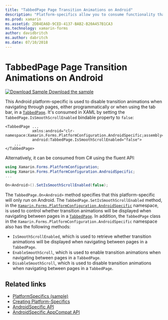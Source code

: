 ```yaml
---
title: "TabbedPage Page Transition Animations on Android"
description: "Platform-specifics allow you to consume functionality that's only available on a specific platform, without implementing custom renderers or effects. This article explains how to consume the Android platform-specific that disables transition animations when navigating through pages in a TabbedPage."
ms.prod: xamarin
ms.assetid: 2DB4EA6D-9CED-4137-BAB2-B20A457B1CA3
ms.technology: xamarin-forms
author: davidbritch
ms.author: dabritch
ms.date: 07/10/2018
---
```


# TabbedPage Page Transition Animations on Android

[![Download Sample](~/media/shared/download.png) Download the sample](https://docs.microsoft.com/samples/xamarin/xamarin-forms-samples/userinterface-platformspecifics)

This Android platform-specific is used to disable transition animations when navigating through pages, either programmatically or when using the tab bar, in a [`TabbedPage`](xref:Xamarin.Forms.TabbedPage). It's consumed in XAML by setting the `TabbedPage.IsSmoothScrollEnabled` bindable property to `false`:

```xaml
<TabbedPage ...
            xmlns:android="clr-namespace:Xamarin.Forms.PlatformConfiguration.AndroidSpecific;assembly=Xamarin.Forms.Core"
            android:TabbedPage.IsSmoothScrollEnabled="false">
    ...
</TabbedPage>
```

Alternatively, it can be consumed from C# using the fluent API:

```csharp
using Xamarin.Forms.PlatformConfiguration;
using Xamarin.Forms.PlatformConfiguration.AndroidSpecific;
...

On<Android>().SetIsSmoothScrollEnabled(false);
```

The `TabbedPage.On<Android>` method specifies that this platform-specific will only run on Android. The `TabbedPage.SetIsSmoothScrollEnabled` method, in the [`Xamarin.Forms.PlatformConfiguration.AndroidSpecific`](xref:Xamarin.Forms.PlatformConfiguration.AndroidSpecific) namespace, is used to control whether transition animations will be displayed when navigating between pages in a [`TabbedPage`](xref:Xamarin.Forms.TabbedPage). In addition, the `TabbedPage` class in the `Xamarin.Forms.PlatformConfiguration.AndroidSpecific` namespace also has the following methods:

- `IsSmoothScrollEnabled`, which is used to retrieve whether transition animations will be displayed when navigating between pages in a `TabbedPage`.
- `EnableSmoothScroll`, which is used to enable transition animations when navigating between pages in a `TabbedPage`.
- `DisableSmoothScroll`, which is used to disable transition animations when navigating between pages in a `TabbedPage`.

## Related links

- [PlatformSpecifics (sample)](https://docs.microsoft.com/samples/xamarin/xamarin-forms-samples/userinterface-platformspecifics)
- [Creating Platform-Specifics](~/xamarin-forms/platform/platform-specifics/index.md#creating-platform-specifics)
- [AndroidSpecific API](xref:Xamarin.Forms.PlatformConfiguration.AndroidSpecific)
- [AndroidSpecific.AppCompat API](xref:Xamarin.Forms.PlatformConfiguration.AndroidSpecific.AppCompat)
